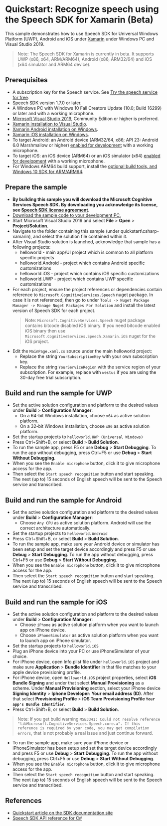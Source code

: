 # Quickstart: Recognize speech using the Speech SDK for Xamarin (Beta)

This sample demonstrates how to use Speech SDK for Universal Windows Platform (UWP), Android and iOS under [Xamarin](https://visualstudio.microsoft.com/xamarin/) under Windows PC and Visual Studio 2019.

> Note:
> The Speech SDK for Xamarin is currently in beta.
> It supports UWP (x86, x64, ARM/ARM64), Android (x86, ARM32/64) and iOS (x64 simulator and ARM64 device).

## Prerequisites

* A subscription key for the Speech service. See [Try the speech service for free](https://docs.microsoft.com/azure/cognitive-services/speech-service/get-started).
* Speech SDK version 1.7.0 or later.
* A Windows PC with Windows 10 Fall Creators Update (10.0; Build 16299) or later and with a working microphone.
* [Microsoft Visual Studio 2019](https://www.visualstudio.com/), Community Edition or higher is preferred.
* [Xamarin installation to Visual Studio](https://docs.microsoft.com/xamarin/get-started/installation/?pivots=windows).
* [Xamarin Android installation on Windows](https://docs.microsoft.com/xamarin/android/get-started/installation/windows).
* [Xamarin iOS installation on Windows](https://docs.microsoft.com/xamarin/ios/get-started/installation/windows/?pivots=windows).
* To target Android: an Android device (ARM32/64, x86; API 23: Android 6.0 Marshmallow or higher) [enabled for development](https://developer.android.com/studio/debug/dev-options) with a working microphone.
* To target iOS: an iOS device (ARM64) or an iOS simulator (x64) [enabled for development](https://docs.microsoft.com/xamarin/ios/get-started/installation/device-provisioning/) with a working microphone.
* For Windows ARM64 build support, install the [optional build tools, and Windows 10 SDK for ARM/ARM64](https://blogs.windows.com/buildingapps/2018/11/15/official-support-for-windows-10-on-arm-development/).

## Prepare the sample

* **By building this sample you will download the Microsoft Cognitive Services Speech SDK. By downloading you acknowledge its license, see [Speech SDK license agreement](https://aka.ms/csspeech/license201809).**
* [Download the sample code to your development PC.](~/README.md#get-the-samples)
* Start Microsoft Visual Studio 2019 and select **File** \> **Open** \> **Project/Solution**.
* Navigate to the folder containing this sample (under quickstart\csharp-xamarin), and select the solution file contained within it.
* After Visual Studio solution is launched, acknowledge that sample has a following projects:
  * helloworld - main app/UI project which is common to all platform specific projects
  * helloworld.Android - project which contains Android specific customizations
  * helloworld.iOS - project which contains iOS specific customizations
  * helloworld.UWP - project which contains UWP specific customizations
* For each project, ensure the project references or dependencies contain reference to `Microsoft.CognitiveServices.Speech` nuget package. In case it is not referenced, then go to under `Tools -> Nuget Package Manager -> Manage Nuget Packages For Solution` and install the latest version of Speech SDK for each project.
  > Note: `Microsoft.CognitiveServices.Speech` nuget package contains bitcode disabled iOS binary. If you need bitcode enabled iOS binary then use `Microsoft.CognitiveServices.Speech.Xamarin.iOS` nuget for the iOS project.
* Edit the `MainPage.xaml.cs` source under the main helloworld project:
  * Replace the string `YourSubscriptionKey` with your own subscription key.
  * Replace the string `YourServiceRegion` with the service region of your subscription.
    For example, replace with `westus` if you are using the 30-day free trial subscription.

## Build and run the sample for UWP
* Set the active solution configuration and platform to the desired values under **Build** \> **Configuration Manager**:
  * On a 64-bit Windows installation, choose `x64` as active solution platform.
  * On a 32-bit Windows installation, choose `x86` as active solution platform.
* Set the startup projects to `helloworld.UWP (Universal Windows)`
* Press Ctrl+Shift+B, or select **Build** \> **Build Solution**.
* To run the sample app, press F5 or use **Debug** \> **Start Debugging**. To run the app without debugging, press Ctrl+F5 or use **Debug** \> **Start Without Debugging**.
* When you see the `Enable microphone` button, click it to give microphone access for the app.
* Then select the `Start speech recognition` button and start speaking. The next (up to) 15 seconds of English speech will be sent to the Speech service and transcribed.

## Build and run the sample for Android
* Set the active solution configuration and platform to the desired values under **Build** \> **Configuration Manager**:
  * Choose `Any CPU` as active solution platform. Android will use the correct architecture automatically.
* Set the startup projects to `helloworld.Android`
* Press Ctrl+Shift+B, or select **Build** \> **Build Solution**.
* To run the sample app, make sure your Android device or simulator has been setup and set the target device accordingly and press F5 or use **Debug** \> **Start Debugging**. To run the app without debugging, press Ctrl+F5 or use **Debug** \> **Start Without Debugging**.
* When you see the `Enable microphone` button, click it to give microphone access for the app.
* Then select the `Start speech recognition` button and start speaking. The next (up to) 15 seconds of English speech will be sent to the Speech service and transcribed.

## Build and run the sample for iOS
* Set the active solution configuration and platform to the desired values under **Build** \> **Configuration Manager**:
  * Choose `iPhone` as active solution platform when you want to launch app on iPhone device.
  * Choose `iPhoneSimulator` as active solution platform when you want to launch app on iPhone simulator.
* Set the startup projects to `helloworld.iOS`
* Plug an iPhone device into your PC or use iPhoneSimulator of your choice.
* For iPhone device, open Info.plist file under `helloworld.iOS` project and make sure **Application** > **Bundle Identifier** in that file matches to your apple device provisioning profile.
* For iPhone device, open `Helloworld.iOS` project properties, select **iOS Bundle Signing** and under that select **Manual Provisioning** as a scheme. Under **Manual Provisioning** section, select your iPhone device **Signing Identity** > **Iphone Developer: Your email address (ID)**. After that select **Provisioning Profile** > **iOS Team Provisioning Profile `Your app's Bundle Identifier`**.
* Press Ctrl+Shift+B, or select **Build** \> **Build Solution**.
> Note:
> If you get build warning `MSB3341: Could not resolve reference "libMicrosoft.CognitiveServices.Speech.core.a". If this reference is required by your code, you may get compilation errors`, that is not probably a real issue and just continue forward.
* To run the sample app, make sure your iPhone device or iPhoneSimulator has been setup and set the target device accordingly and press F5 or use **Debug** \> **Start Debugging**. To run the app without debugging, press Ctrl+F5 or use **Debug** \> **Start Without Debugging**.
* When you see the `Enable microphone` button, click it to give microphone access for the app.
* Then select the `Start speech recognition` button and start speaking. The next (up to) 15 seconds of English speech will be sent to the Speech service and transcribed.

## References

* [Quickstart article on the SDK documentation site](https://docs.microsoft.com/azure/cognitive-services/speech-service/quickstart-csharp-xamarin)
* [Speech SDK API reference for C#](https://aka.ms/csspeech/csharpref)
